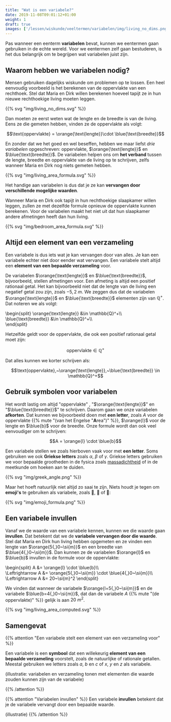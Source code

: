 ```yaml
---
title: "Wat is een variabele?"
date: 2019-11-08T09:01:12+01:00
weight: 1
draft: true
images: ['/lessen/wiskunde/veeltermen/variabelen/img/living_no_dims.png', '/lessen/wiskunde/veeltermen/variabelen/img/living_area_formula.png', '/lessen/wiskunde/veeltermen/variabelen/img/living_area_computed.png']
---
```


Pas wanneer een eenterm **variabelen** bevat, kunnen we eentermen gaan
gebruiken in de echte wereld. Voor we eentermen zelf gaan bestuderen, is het dus
belangrijk om te begrijpen wat variabelen juist zijn.

## Waarom hebben we variabelen nodig?

Mensen gebruiken dagelijks wiskunde om problemen op te lossen. Een heel
eenvoudig voorbeeld is het berekenen van de oppervlakte van een rechthoek. Stel
dat Maria en Dirk willen berekenen hoeveel tapijt ze in hun nieuwe
rechthoekige living moeten leggen.

{{% svg "img/living_no_dims.svg" %}}

Dan moeten ze eerst weten wat de lengte en de breedte is van de living. Eens ze
die gemeten hebben, vinden ze de oppervlakte als volgt:

$$\text{oppervlakte} = \orange{\text{lengte}}\cdot \blue{\text{breedte}}$$

En zonder dat we het goed en wel beseffen, hebben we maar liefst *drie
variabelen* opgeschreven: $\text{oppervlakte}$, $\orange{\text{lengte}}$ en
$\blue{\text{breedte}}$. De variabelen helpen ons om **het verband** tussen de
lengte, breedte en oppervlakte van de living op te schrijven, zelfs wanneer
Maria en Dirk nog niets gemeten hebben.

{{% svg "img/living_area_formula.svg" %}}

Het handige aan variabelen is dus dat je ze kan **vervangen door verschillende mogelijke waarden**. 

Wanneer Maria en Dirk ook tapijt in hun rechthoekige slaapkamer willen leggen, zullen ze met dezelfde formule opnieuw de oppervlakte kunnen berekenen. Voor de variabelen maakt het niet uit dat hun slaapkamer andere afmetingen heeft dan hun living.

{{% svg "img/bedroom_area_formula.svg" %}}

## Altijd een element van een verzameling

Een variabele is dus iets wat je kan vervangen door van alles. Je kan een variabele echter niet door eender wat vervangen. Een variabele stelt altijd een **element van een bepaalde verzameling** voor.

De variabelen $\orange{\text{lengte}}$ en
$\blue{\text{breedte}}$, bijvoorbeeld, stellen afmetingen voor. Een afmeting is altijd een positief rationaal getal. Het kan bijvoorbeeld niet dat de lengte van de living een negatief getal zou
zijn, zoals $-5{,}2~\si{m}$.
We zeggen dus dat de variabelen $\orange{\text{lengte}}$ en
$\blue{\text{breedte}}$ elementen zijn van $\mathbb{Q}^+$. Dat noteren we als volgt:

\begin{split}
    \orange{\text{lengte}} &\in \mathbb{Q}^+\\\\\
    \blue{\text{breedte}} &\in \mathbb{Q}^+\\\\\
\end{split}

Hetzelfde geldt voor de oppervlakte, die ook een positief rationaal getal moet zijn:

$$\text{oppervlakte} \in \mathbb{Q}^+$$

Dat alles kunnen we korter schrijven als:

$$\text{oppervlakte},~\orange{\text{lengte}},~\blue{\text{breedte}} \in \mathbb{Q}^+$$

## Gebruik symbolen voor variabelen

Het wordt lastig om altijd "$\text{oppervlakte}$" , "$\orange{\text{lengte}}$" en
"$\blue{\text{breedte}}$" te schrijven. Daarom gaan we onze variabelen **afkorten**.
Dat kunnen we bijvoorbeeld doen met **een letter**, zoals $A$ voor de
oppervlakte {{% mute "(van het Engelse \"**A**rea\")" %}}, $\orange{l}$ voor de lengte en $\blue{b}$ voor de breedte. Onze
formule wordt dan ook veel eenvoudiger om te schrijven:

$$A = \orange{l} \cdot \blue{b}$$

Een variabele stellen we zoals hierboven vaak voor met **een letter**. Soms
gebruiken we ook **Griekse letters** zoals $\alpha$, $\beta$ of $\gamma$.
Griekse letters gebruiken we voor bepaalde grootheden in de fysica zoals
[massadichtheid](/lessen/fysica/grootheden_eenheden/formules_omvormen) of in de
meetkunde om hoeken aan te duiden.

{{% svg "img/greek_angle.png" %}}

Maar het hoeft natuurlijk niet altijd zo saai te zijn. Niets houdt je tegen om
**emoji's** te gebruiken als variabele, zoals :dog:, :elephant: of
:straight_ruler::

{{% svg "img/emoji_formula.png" %}}

## Een variabele invullen

Vanaf we de waarde van een variabele kennen, kunnen we die waarde gaan
**invullen**. Dat betekent dat we de **variabele vervangen door die waarde**.
Stel dat Maria en Dirk hun living hebben opgemeten en ze vinden een lengte van
$\orange{5{,}0~\si{m}}$ en een breedte van $\blue{4{,}0~\si{m}}$. Dan kunnen ze de
variabelen $\orange{l}$ en $\blue{b}$ invullen in de formule voor de
oppervlakte:

\begin{split}
    A &= \orange{l} \cdot \blue{b}\\\\\
    \Leftrightarrow A &= \orange{5{,}0~\si{m}} \cdot \blue{4{,}0~\si{m}}\\\\\
    \Leftrightarrow A &= 20~\si{m}^2
\end{split}

We vinden dat wanneer de variabele $\orange{l=5{,}0~\si{m}}$ en de variabele
$\blue{b=4{,}0~\si{m}}$, dat dan de variabele
$A$ {{% mute "(de oppervlakte)" %}} gelijk is aan $20~\si{m}^2$.

{{% svg "img/living_area_computed.svg" %}}

## Samengevat

{{% attention "Een variabele stelt een element van een verzameling voor" %}}

Een variabele is een **symbool** dat een willekeurig **element van een bepaalde verzameling** voorstelt, zoals de natuurlijke of rationale getallen. Meestal gebruiken we letters zoals $a$, $b$ en $c$ of $x$, $y$ en $z$ als variabele.

(illustratie: variabelen en verzameling tonen met elementen die waarde zouden kunnen zijn van de variabele)

{{% /attention %}}

{{% attention "Variabelen invullen" %}}
Een variabele **invullen** betekent dat je de variabele vervangt door een bepaalde waarde.

(illustratie)
{{% /attention %}}
